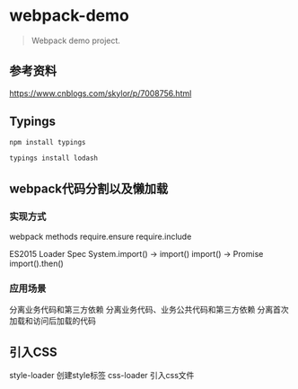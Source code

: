 # webpack-demo

> Webpack demo project.

## 参考资料

<https://www.cnblogs.com/skylor/p/7008756.html>

## Typings

``` bash
npm install typings

typings install lodash
```

## webpack代码分割以及懒加载

### 实现方式

webpack methods
  require.ensure
  require.include

ES2015 Loader Spec
  System.import() -> import()
  import() -> Promise
  import().then()

### 应用场景

  分离业务代码和第三方依赖
  分离业务代码、业务公共代码和第三方依赖
  分离首次加载和访问后加载的代码

## 引入CSS

style-loader 创建style标签
css-loader 引入css文件
